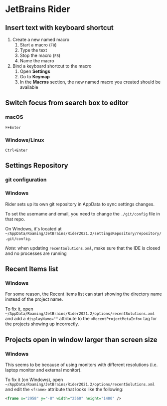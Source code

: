# JetBrains Rider

## Insert text with keyboard shortcut

1. Create a new named macro
    1. Start a macro (`F8`)
    2. Type the text
    3. Stop the macro (`F8`)
    4. Name the macro
2. Bind a keyboard shortcut to the macro
    1. Open **Settings**
    2. Go to **Keymap**
    3. In the **Macros** section, the new named macro you created should be available

## Switch focus from search box to editor

### macOS

```console
⌘+Enter
```

### Windows/Linux

```console
Ctrl+Enter
```

## Settings Repository

### git configuration

### Windows

Rider sets up its own git repository in AppData to sync settings changes.

To set the username and email, you need to change the `./git/config` file in that repo.

On Windows, it's located at `~/AppData/Roaming/JetBrains/Rider2021.2/settingsRepository/repository/.git/config`.

_Note_: when updating `recentSolutions.xml`, make sure that the IDE is closed and no processes are running

## Recent Items list

### Windows

For some reason, the Recent Items list can start showing the directory name instead of the project name.

To fix it, open `~/AppData/Roaming/JetBrains/Rider2021.2/options/recentSolutions.xml` and add a `displayName=""`
attribute to the `<RecentProjectMetaInfo>` tag for the projects showing up incorrectly.

## Projects open in window larger than screen size

### Windows

This seems to be because of using monitors with different resolutions (i.e. laptop monitor and external monitor).

To fix it (on Windows), open `~/AppData/Roaming/JetBrains/Rider2021.2/options/recentSolutions.xml` and edit the `<frame>` attribute
that looks like the following:

```xml
<frame x="2958" y="-8" width="2560" height="1400" />
```
